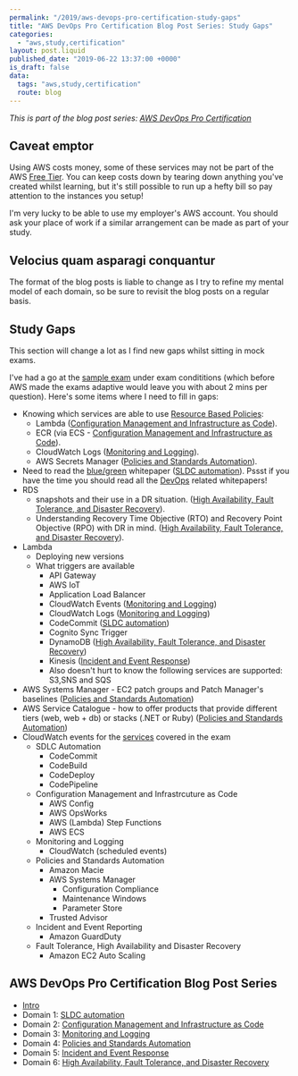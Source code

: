 ```yaml
---
permalink: "/2019/aws-devops-pro-certification-study-gaps"
title: "AWS DevOps Pro Certification Blog Post Series: Study Gaps"
categories:
  - "aws,study,certification"
layout: post.liquid
published_date: "2019-06-22 13:37:00 +0000"
is_draft: false
data:
  tags: "aws,study,certification"
  route: blog
---
```


_This is part of the blog post series: [AWS DevOps Pro Certification](/2019/aws-devops-pro-certification-intro/)_

## Caveat emptor

Using AWS costs money, some of these services may not be part of the AWS [Free Tier][aws_free_tier]. You can keep costs down by tearing down anything you've created whilst learning, but it's still possible to run up a hefty bill so pay attention to the instances you setup!

I'm very lucky to be able to use my employer's AWS account. You should ask your place of work if a similar arrangement can be made as part of your study.

## Velocius quam asparagi conquantur

The format of the blog posts is liable to change as I try to refine my mental model of each domain, so be sure to revisit the blog posts on a regular basis.

## Study Gaps

This section will change a lot as I find new gaps whilst sitting in mock exams.

I've had a go at the [sample exam][aws_sample_exam] under exam condititions (which before AWS made the exams adaptive would leave you with about 2 mins per question). Here's some items where I need to fill in gaps:

- Knowing which services are able to use [Resource Based Policies][iam_services]:
  - Lambda ([Configuration Management and Infrastructure as Code](/2019/aws-devops-pro-certification-configuration-management-and-infrastructure-as-code-intro)).
  - ECR (via ECS - [Configuration Management and Infrastructure as Code](/2019/aws-devops-pro-certification-configuration-management-and-infrastructure-as-code-intro)).
  - CloudWatch Logs ([Monitoring and Logging](/2019/aws-devops-pro-certification-monitoring-and-logging)).
  - AWS Secrets Manager ([Policies and Standards Automation](/2019/aws-devops-pro-certification-policy-standards-automation/)).
- Need to read the [blue/green][devopswp_bluegreen] whitepaper ([SLDC automation](/2019/aws-devops-pro-certification-sdlc-intro/)). Pssst if you have the time you should read all the [DevOps][devopswp] related whitepapers!
- RDS
  - snapshots and their use in a DR situation. ([High Availability, Fault Tolerance, and Disaster Recovery](/2019/aws-devops-pro-certification-high-availability-fault-tolerance-disaster-recover/)).
  - Understanding Recovery Time Objective (RTO) and Recovery Point Objective (RPO) with DR in mind. ([High Availability, Fault Tolerance, and Disaster Recovery](/2019/aws-devops-pro-certification-high-availability-fault-tolerance-disaster-recover/)).
- Lambda
  - Deploying new versions
  - What triggers are available
    - API Gateway
    - AWS IoT
    - Application Load Balancer
    - CloudWatch Events ([Monitoring and Logging](/2019/aws-devops-pro-certification-monitoring-and-logging))
    - CloudWatch Logs ([Monitoring and Logging](/2019/aws-devops-pro-certification-monitoring-and-logging))
    - CodeCommit ([SLDC automation](/2019/aws-devops-pro-certification-sdlc-intro/))
    - Cognito Sync Trigger
    - DynamoDB ([High Availability, Fault Tolerance, and Disaster Recovery](/2019/aws-devops-pro-certification-high-availability-fault-tolerance-disaster-recover/))
    - Kinesis ([Incident and Event Response](/2019/aws-devops-pro-certification-incident-and-event-response/))
    - Also doesn't hurt to know the following services are supported: S3,SNS and SQS
- AWS Systems Manager - EC2 patch groups and Patch Manager's baselines ([Policies and Standards Automation](/2019/aws-devops-pro-certification-policy-standards-automation/))
- AWS Service Catalogue - how to offer products that provide different tiers (web, web + db) or stacks (.NET or Ruby) ([Policies and Standards Automation](/2019/aws-devops-pro-certification-policy-standards-automation/))
- CloudWatch events for the [services][cw_service_events] covered in the exam
  - SDLC Automation
    - CodeCommit
    - CodeBuild
    - CodeDeploy
    - CodePipeline
  - Configuration Management and Infrastrcuture as Code
    - AWS Config
    - AWS OpsWorks
    - AWS (Lambda) Step Functions
    - AWS ECS
  - Monitoring and Logging
    - CloudWatch (scheduled events)
  - Policies and Standards Automation
    - Amazon Macie
    - AWS Systems Manager
      - Configuration Compliance
      - Maintenance Windows
      - Parameter Store
    - Trusted Advisor
  - Incident and Event Reporting
    - Amazon GuardDuty
  - Fault Tolerance, High Availability and Disaster Recovery
    - Amazon EC2 Auto Scaling

<!-- links -->

[aws_free_tier]: https://aws.amazon.com/free/
[aws_sample_exam]: https://d1.awsstatic.com/training-and-certification/docs-devops-pro/AWS%20Certified%20DevOps%20Engineer%20-%20Professional_Sample%20Questions.pdf
[cw_service_events]: https://docs.aws.amazon.com/AmazonCloudWatch/latest/events/EventTypes.html
[devopswp]: https://aws.amazon.com/whitepapers/
[devopswp_bluegreen]: https://d1.awsstatic.com/whitepapers/AWS_Blue_Green_Deployments.pdf
[iam_services]: https://docs.aws.amazon.com/IAM/latest/UserGuide/reference_aws-services-that-work-with-iam.html

## AWS DevOps Pro Certification Blog Post Series

- [Intro](/2019/aws-devops-pro-certification-intro/)
- Domain 1: [SLDC automation](/2019/aws-devops-pro-certification-sdlc-intro/)
- Domain 2: [Configuration Management and Infrastructure as Code](/2019/aws-devops-pro-certification-configuration-management-and-infrastructure-as-code-intro)
- Domain 3: [Monitoring and Logging](/2019/aws-devops-pro-certification-monitoring-and-logging)
- Domain 4: [Policies and Standards Automation](/2019/aws-devops-pro-certification-policy-standards-automation/)
- Domain 5: [Incident and Event Response](/2019/aws-devops-pro-certification-incident-and-event-response/)
- Domain 6: [High Availability, Fault Tolerance, and Disaster Recovery](/2019/aws-devops-pro-certification-high-availability-fault-tolerance-disaster-recover/)
